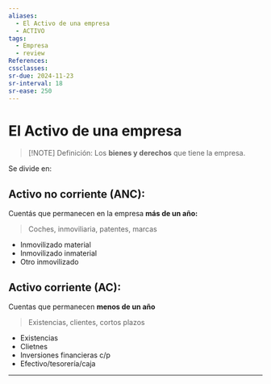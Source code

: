 ```yaml
---
aliases:
  - El Activo de una empresa
  - ACTIVO
tags:
  - Empresa
  - review
References: 
cssclasses:
sr-due: 2024-11-23
sr-interval: 18
sr-ease: 250
---
```

# El Activo de una empresa

> [!NOTE] Definición: 
> Los **bienes y derechos** que tiene la empresa.
> 

Se divide en:

## Activo no corriente (ANC):
Cuentás que permanecen en la empresa **más de un año:**
> Coches, inmoviliaria, patentes, marcas

+ Inmovilizado material
+ Inmovilizado inmaterial
+ Otro inmovilizado
## Activo corriente (AC):
Cuentas que permanecen **menos de un año**
> Existencias, clientes, cortos plazos

+ Existencias
+ Clietnes
+ Inversiones financieras c/p
+ Efectivo/tesorería/caja


***